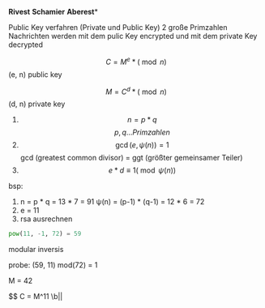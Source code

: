 **Rivest**
**Schamier**
**Aberest***

Public Key verfahren (Private und Public Key)
2 große Primzahlen
Nachrichten werden mit dem pulic Key encrypted und mit dem private Key decrypted

$$
C = M^e * (\bmod{n})
$$
(e, n) public key

$$
M = C^d * (\bmod{n})
$$
(d, n) private key

1. $$ n = p*q $$$$ p,q \dots Primzahlen $$
2. $$ \gcd(e, \psi(n)) = 1 $$
gcd (greatest common divisor) = ggt (größter gemeinsamer Teiler)
3. $$ e*d \equiv 1 (\bmod{\psi(n)}) $$

bsp:

1. n = p * q = 13 * 7 = 91
	ψ(n) = (p-1) * (q-1) = 12 * 6 = 72
2. e = 11
3. rsa ausrechnen

```python
pow(11, -1, 72) = 59
```
modular inversis

probe:
	(59, 11) mod(72) = 1

M = 42

$$ C = M^11 \b||
